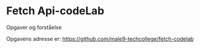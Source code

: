 # Fetch Api-codeLab
   Opgaver og forståelse

Opgavens adresse er:
https://github.com/male9-techcollege/fetch-codelab
   
